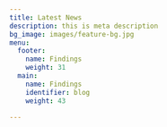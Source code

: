 ```yaml
---
title: Latest News
description: this is meta description
bg_image: images/feature-bg.jpg
menu:
  footer:
    name: Findings
    weight: 31
  main:
    name: Findings
    identifier: blog
    weight: 43

---
```

